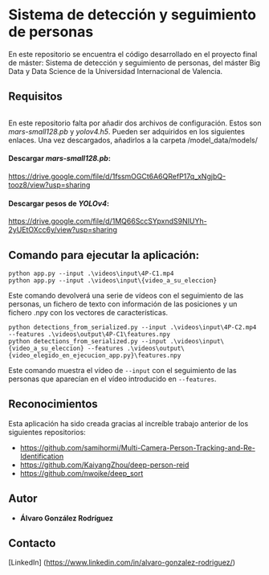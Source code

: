# Sistema de detección y seguimiento de personas

En este repositorio se encuentra el código desarrollado en el proyecto final de máster: Sistema de detección y seguimiento de personas, del máster Big Data y Data Science de la Universidad Internacional de Valencia.

## Requisitos
```

```
En este repositorio falta por añadir dos archivos de configuración. Estos son *mars-small128.pb* y *yolov4.h5*. Pueden ser adquiridos en los siguientes enlaces. Una vez descargados, añadirlos a la carpeta /model_data/models/

#### Descargar _mars-small128.pb_:
https://drive.google.com/file/d/1fssmOGCt6A6QRefP17q_xNgjbQ-tooz8/view?usp=sharing

#### Descargar pesos de _YOLOv4_:
https://drive.google.com/file/d/1MQ66SccSYpxndS9NIUYh-2yUEtOXcc6y/view?usp=sharing


## Comando para ejecutar la aplicación:

```
python app.py --input .\videos\input\4P-C1.mp4
python app.py --input .\videos\input\{video_a_su_eleccion}
```

Este comando devolverá una serie de vídeos con el seguimiento de las personas, un fichero de texto con información de las posiciones y un fichero .npy con los vectores de características.

```
python detections_from_serialized.py --input .\videos\input\4P-C2.mp4 --features .\videos\output\4P-C1\features.npy
python detections_from_serialized.py --input .\videos\input\{video_a_su_eleccion} --features .\videos\output\{video_elegido_en_ejecucion_app.py}\features.npy
```

Este comando muestra el vídeo de ```--input``` con el seguimiento de las personas que aparecían en el vídeo introducido en ```--features```. 


## Reconocimientos
Esta aplicación ha sido creada gracias al increíble trabajo anterior de los siguientes repositorios:
  * https://github.com/samihormi/Multi-Camera-Person-Tracking-and-Re-Identification
  * https://github.com/KaiyangZhou/deep-person-reid
  * https://github.com/nwojke/deep_sort

## Autor
* **Álvaro González Rodríguez**

## Contacto
[LinkedIn] (https://www.linkedin.com/in/alvaro-gonzalez-rodriguez/)
